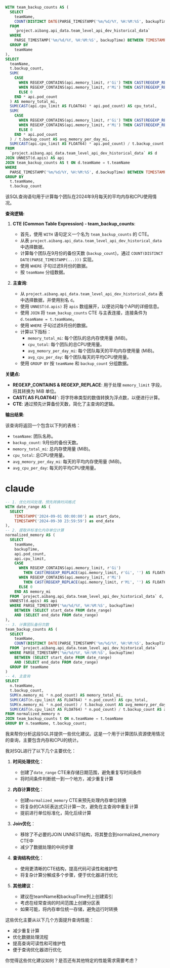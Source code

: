 
```sql
WITH team_backup_counts AS (
  SELECT
    teamName,
    COUNT(DISTINCT DATE(PARSE_TIMESTAMP('%m/%d/%Y, %H:%M:%S', backupTime))) AS backup_count
  FROM
    `project.aibang.api_data.team_level_api_dev_historical_data`
  WHERE
    PARSE_TIMESTAMP('%m/%d/%Y, %H:%M:%S', backupTime) BETWEEN TIMESTAMP('2024-09-01 00:00:00') AND TIMESTAMP('2024-09-30 23:59:59')
  GROUP BY
    teamName
), 
SELECT
  teamName,
  t.backup_count,
  SUM(
    CASE
      WHEN REGEXP_CONTAINS(api.memory_limit, r'Gi') THEN CAST(REGEXP_REPLACE(api.memory_limit, r'Gi', '') AS FLOAT64) * 1024
      WHEN REGEXP_CONTAINS(api.memory_limit, r'Mi') THEN CAST(REGEXP_REPLACE(api.memory_limit, r'Mi', '') AS FLOAT64)
      ELSE 0
    END * api.pod_count
  ) AS memory_total_mi,
  SUM(CAST(api.cpu_limit AS FLOAT64) * api.pod_count) AS cpu_total,
  SUM(
    CASE
      WHEN REGEXP_CONTAINS(api.memory_limit, r'Gi') THEN CAST(REGEXP_REPLACE(api.memory_limit, r'Gi', '') AS FLOAT64) * 1024
      WHEN REGEXP_CONTAINS(api.memory_limit, r'Mi') THEN CAST(REGEXP_REPLACE(api.memory_limit, r'Mi', '') AS FLOAT64)
      ELSE 0
    END * api.pod_count
  ) / t.backup_count AS avg_memory_per_day_mi,
  SUM(CAST(api.cpu_limit AS FLOAT64) * api.pod_count) / t.backup_count AS avg_cpu_per_day
FROM
  `project.aibang.api_data.team_level_api_dev_historical_data` AS d
JOIN UNNEST(d.apis) AS api
JOIN team_backup_counts AS t ON d.teamName = t.teamName
WHERE
  PARSE_TIMESTAMP('%m/%d/%Y, %H:%M:%S', d.backupTime) BETWEEN TIMESTAMP('2024-09-01 00:00:00') AND TIMESTAMP('2024-09-30 23:59:59')
GROUP BY
  t.teamName,
  t.backup_count
```

该SQL查询语句用于计算每个团队在2024年9月每天的平均内存和CPU使用情况。

**查询逻辑:**

1. **CTE (Common Table Expression) - team_backup_counts**:
    * 首先，使用 `WITH` 语句定义一个名为 `team_backup_counts` 的 CTE。
    * 从表 `project.aibang.api_data.team_level_api_dev_historical_data` 中选择数据。
    * 计算每个团队在9月份的备份天数 (`backup_count`)，通过 `COUNT(DISTINCT DATE(PARSE_TIMESTAMP(...)))` 实现。
    * 使用 `WHERE` 子句过滤9月份的数据。
    * 按 `teamName` 分组数据。

2. **主查询**:
    * 从 `project.aibang.api_data.team_level_api_dev_historical_data` 表中选择数据，并使用别名 `d`。
    * 使用 `UNNEST(d.apis)` 将 `apis` 数组展开，以便访问每个API的详细信息。
    * 使用 `JOIN` 将 `team_backup_counts` CTE 与主表连接，连接条件为 `d.teamName = t.teamName`。
    * 使用 `WHERE` 子句过滤9月份的数据。
    * 计算以下指标：
        * `memory_total_mi`: 每个团队的总内存使用量 (MiB)。
        * `cpu_total`: 每个团队的总CPU使用量。
        * `avg_memory_per_day_mi`: 每个团队每天的平均内存使用量 (MiB)。
        * `avg_cpu_per_day`: 每个团队每天的平均CPU使用量。
    * 使用 `GROUP BY` 按 `teamName` 和 `backup_count` 分组数据。

**关键点:**

* **REGEXP_CONTAINS & REGEXP_REPLACE**: 用于处理 `memory_limit` 字段，将其转换为 MiB 单位。
* **CAST( AS FLOAT64)`**: 将字符串类型的数值转换为浮点数，以便进行计算。
* **CTE**: 通过预先计算备份天数，简化了主查询的逻辑。

**输出结果**:

该查询将返回一个包含以下列的表格：

* `teamName`: 团队名称。
* `backup_count`: 9月份的备份天数。
* `memory_total_mi`: 总内存使用量 (MiB)。
* `cpu_total`: 总CPU使用量。
* `avg_memory_per_day_mi`: 每天的平均内存使用量 (MiB)。
* `avg_cpu_per_day`: 每天的平均CPU使用量。

# claude 

```sql
-- 1. 优化时间处理，预先转换时间格式
WITH date_range AS (
  SELECT 
    TIMESTAMP('2024-09-01 00:00:00') as start_date,
    TIMESTAMP('2024-09-30 23:59:59') as end_date
),
-- 2. 提取并标准化内存单位计算
normalized_memory AS (
  SELECT 
    teamName,
    backupTime,
    api.pod_count,
    api.cpu_limit,
    CASE
      WHEN REGEXP_CONTAINS(api.memory_limit, r'Gi') 
        THEN CAST(REGEXP_REPLACE(api.memory_limit, r'Gi', '') AS FLOAT64) * 1024
      WHEN REGEXP_CONTAINS(api.memory_limit, r'Mi') 
        THEN CAST(REGEXP_REPLACE(api.memory_limit, r'Mi', '') AS FLOAT64)
      ELSE 0
    END AS memory_mi
  FROM `project.aibang.api_data.team_level_api_dev_historical_data` d,
  UNNEST(d.apis) AS api
  WHERE PARSE_TIMESTAMP('%m/%d/%Y, %H:%M:%S', backupTime) 
    BETWEEN (SELECT start_date FROM date_range) 
    AND (SELECT end_date FROM date_range)
),
-- 3. 计算团队备份次数
team_backup_counts AS (
  SELECT
    teamName,
    COUNT(DISTINCT DATE(PARSE_TIMESTAMP('%m/%d/%Y, %H:%M:%S', backupTime))) AS backup_count
  FROM `project.aibang.api_data.team_level_api_dev_historical_data`
  WHERE PARSE_TIMESTAMP('%m/%d/%Y, %H:%M:%S', backupTime) 
    BETWEEN (SELECT start_date FROM date_range) 
    AND (SELECT end_date FROM date_range)
  GROUP BY teamName
)
-- 4. 主查询
SELECT
  n.teamName,
  t.backup_count,
  SUM(n.memory_mi * n.pod_count) AS memory_total_mi,
  SUM(CAST(n.cpu_limit AS FLOAT64) * n.pod_count) AS cpu_total,
  SUM(n.memory_mi * n.pod_count) / t.backup_count AS avg_memory_per_day_mi,
  SUM(CAST(n.cpu_limit AS FLOAT64) * n.pod_count) / t.backup_count AS avg_cpu_per_day
FROM normalized_memory n
JOIN team_backup_counts t ON n.teamName = t.teamName
GROUP BY n.teamName, t.backup_count;
```

我来帮你分析这段SQL并提供一些优化建议。这是一个用于计算团队资源使用情况的查询，主要包含内存和CPU的统计。​​​​​​​​​​​​​​​​

我对SQL进行了以下几个主要优化：

1. **时间处理优化**：
   - 创建了`date_range` CTE来存储日期范围，避免重复写时间条件
   - 将时间条件判断统一到一个地方，减少重复计算

2. **内存计算优化**：
   - 创建`normalized_memory` CTE来预先处理内存单位转换
   - 将复杂的CASE表达式只计算一次，避免在主查询中重复计算
   - 提前进行单位标准化，简化后续计算

3. **Join优化**：
   - 移除了不必要的JOIN UNNEST结构，将其整合到normalized_memory CTE中
   - 减少了数据处理的中间步骤

4. **查询结构优化**：
   - 使用更清晰的CTE结构，提高代码可读性和维护性
   - 将复杂计算分解成多个步骤，便于优化器进行优化

5. **其他建议**：
   - 建议在teamName和backupTime列上创建索引
   - 考虑在经常查询的时间范围上创建分区表
   - 如果可能，将内存单位统一存储，避免运行时转换

这些优化主要从以下几个方面提升查询性能：
- 减少重复计算
- 优化数据处理流程
- 提高查询可读性和可维护性
- 便于查询优化器进行优化

你觉得这些优化建议如何？是否还有其他特定的性能需求需要考虑？​​​​​​​​​​​​​​​​
